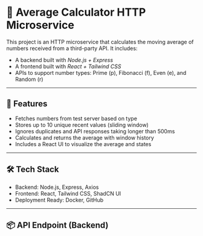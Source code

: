 # 🧮 Average Calculator HTTP Microservice

This project is an HTTP microservice that calculates the moving average of numbers received from a third-party API. It includes:

- A backend built with *Node.js + Express*
- A frontend built with *React + Tailwind CSS*
- APIs to support number types: Prime (p), Fibonacci (f), Even (e), and Random (r)

---

## 🔧 Features

- Fetches numbers from test server based on type
- Stores up to 10 unique recent values (sliding window)
- Ignores duplicates and API responses taking longer than 500ms
- Calculates and returns the average with window history
- Includes a React UI to visualize the average and states

---

## 🛠 Tech Stack

- Backend: Node.js, Express, Axios
- Frontend: React, Tailwind CSS, ShadCN UI
- Deployment Ready: Docker, GitHub

---

## 📦 API Endpoint (Backend)
